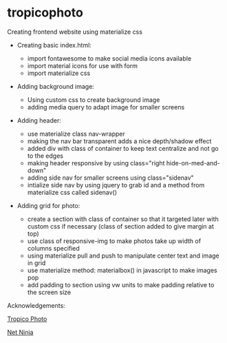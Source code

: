 # tropicophoto
Creating frontend website using materialize css

* Creating basic index.html:
  * import fontawesome to make social media icons available
  * import material icons for use with form
  * import materialize css

* Adding background image:
  * Using custom css to create background image
  * adding media query to adapt image for smaller screens

* Adding header:
  * use materialize class nav-wrapper 
  * making the nav bar transparent adds a nice depth/shadow effect
  * added div with class of container to keep text centralize and not go to the edges
  * making header responsive by using class="right hide-on-med-and-down"
  * adding side nav for smaller screens using class="sidenav"
  * intialize side nav by using jquery to grab id and a method from materialize css called sidenav()

* Adding grid for photo:
  * create a section with class of container so that it targeted later with custom css if necessary (class of section added to give margin at top)
  * use class of responsive-img to make photos take up width of columns specified
  * using materialize pull and push to manipulate center text and image in grid 
  * use materialize method: materialbox() in javascript to make images pop
  * add padding to section using vw units to make padding relative to the screen size


Acknowledgements:

[Tropico Photo](http://www.tropicophoto.com/)

[Net Ninja](https://www.youtube.com/channel/UCW5YeuERMmlnqo4oq8vwUpg)